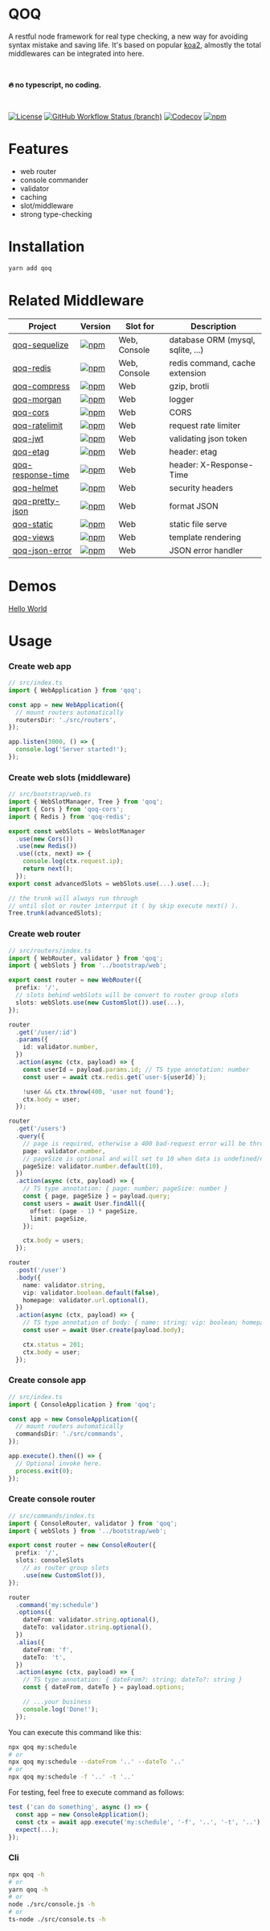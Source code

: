 # QOQ
A restful node framework for real type checking, a new way for avoiding syntax mistake and saving life. It's based on popular [koa2](https://github.com/koajs/koa), almostly the total middlewares can be integrated into here.

<br>

**🔥 no typescript, no coding.**

<br>

[![License](https://img.shields.io/github/license/qoq-ts/qoq)](https://github.com/qoq-ts/qoq/blob/master/LICENSE)
[![GitHub Workflow Status (branch)](https://img.shields.io/github/workflow/status/qoq-ts/qoq/CI/master)](https://github.com/qoq-ts/qoq/actions)
[![Codecov](https://img.shields.io/codecov/c/github/qoq-ts/qoq)](https://codecov.io/gh/qoq-ts/qoq)
[![npm](https://img.shields.io/npm/v/qoq)](https://www.npmjs.com/package/qoq)

# Features

* web router
* console commander
* validator
* caching
* slot/middleware
* strong type-checking

# Installation

```bash
yarn add qoq
```

# Related Middleware
| Project | Version | Slot for | Description |
| ------- | ------- | ------ | ------ |
| [qoq-sequelize](https://github.com/qoq-ts/qoq-sequelize) | [![npm](https://img.shields.io/npm/v/qoq-sequelize)](https://www.npmjs.com/package/qoq-sequelize) | Web, Console | database ORM (mysql, sqlite, ...) |
| [qoq-redis](https://github.com/qoq-ts/qoq-redis) | [![npm](https://img.shields.io/npm/v/qoq-redis)](https://www.npmjs.com/package/qoq-redis) | Web, Console | redis command, cache extension |
| [qoq-compress](https://github.com/qoq-ts/qoq-compress) | [![npm](https://img.shields.io/npm/v/qoq-compress)](https://www.npmjs.com/package/qoq-compress) | Web | gzip, brotli |
| [qoq-morgan](https://github.com/qoq-ts/qoq-morgan) | [![npm](https://img.shields.io/npm/v/qoq-morgan)](https://www.npmjs.com/package/qoq-morgan) | Web | logger |
| [qoq-cors](https://github.com/qoq-ts/qoq-cors) | [![npm](https://img.shields.io/npm/v/qoq-cors)](https://www.npmjs.com/package/qoq-cors) | Web | CORS |
| [qoq-ratelimit](https://github.com/qoq-ts/qoq-ratelimit) | [![npm](https://img.shields.io/npm/v/qoq-ratelimit)](https://www.npmjs.com/package/qoq-ratelimit) | Web | request rate limiter |
| [qoq-jwt](https://github.com/qoq-ts/qoq-jwt) | [![npm](https://img.shields.io/npm/v/qoq-jwt)](https://www.npmjs.com/package/qoq-jwt) | Web | validating json token |
| [qoq-etag](https://github.com/qoq-ts/qoq-etag) | [![npm](https://img.shields.io/npm/v/qoq-etag)](https://www.npmjs.com/package/qoq-etag) | Web | header: etag |
| [qoq-response-time](https://github.com/qoq-ts/qoq-response-time) | [![npm](https://img.shields.io/npm/v/qoq-response-time)](https://www.npmjs.com/package/qoq-response-time) | Web | header: X-Response-Time |
| [qoq-helmet](https://github.com/qoq-ts/qoq-helmet) | [![npm](https://img.shields.io/npm/v/qoq-helmet)](https://www.npmjs.com/package/qoq-helmet) | Web | security headers |
| [qoq-pretty-json](https://github.com/qoq-ts/qoq-pretty-json) | [![npm](https://img.shields.io/npm/v/qoq-pretty-json)](https://www.npmjs.com/package/qoq-pretty-json) | Web | format JSON |
| [qoq-static](https://github.com/qoq-ts/qoq-static) | [![npm](https://img.shields.io/npm/v/qoq-static)](https://www.npmjs.com/package/qoq-static) | Web | static file serve |
| [qoq-views](https://github.com/qoq-ts/qoq-views) | [![npm](https://img.shields.io/npm/v/qoq-views)](https://www.npmjs.com/package/qoq-views) | Web | template rendering |
| [qoq-json-error](https://github.com/qoq-ts/qoq-json-error) | [![npm](https://img.shields.io/npm/v/qoq-json-error)](https://www.npmjs.com/package/qoq-json-error) | Web | JSON error handler |


# Demos
[Hello World](https://github.com/qoq-ts/demo-qoq-hello-world)

# Usage
### Create web app
```typescript
// src/index.ts
import { WebApplication } from 'qoq';

const app = new WebApplication({
  // mount routers automatically
  routersDir: './src/routers',
});

app.listen(3000, () => {
  console.log('Server started!');
});
```
### Create web slots (middleware)
```typescript
// src/bootstrap/web.ts
import { WebSlotManager, Tree } from 'qoq';
import { Cors } from 'qoq-cors';
import { Redis } from 'qoq-redis';

export const webSlots = WebslotManager
  .use(new Cors())
  .use(new Redis())
  .use((ctx, next) => {
    console.log(ctx.request.ip);
    return next();
  });
export const advancedSlots = webSlots.use(...).use(...);

// the trunk will always run through
// until slot or router interrput it ( by skip execute next() ).
Tree.trunk(advancedSlots);
```
### Create web router
```typescript
// src/routers/index.ts
import { WebRouter, validator } from 'qoq';
import { webSlots } from '../bootstrap/web';

export const router = new WebRouter({
  prefix: '/',
  // slots behind webSlots will be convert to router group slots
  slots: webSlots.use(new CustomSlot()).use(...),
});

router
  .get('/user/:id')
  .params({
    id: validator.number,
  })
  .action(async (ctx, payload) => {
    const userId = payload.params.id; // TS type annotation: number
    const user = await ctx.redis.get(`user-${userId}`);

    !user && ctx.throw(400, 'user not found');
    ctx.body = user;
  });

router
  .get('/users')
  .query({
    // page is required, otherwise a 400 bad-request error will be thrown.
    page: validator.number,
    // pageSize is optional and will set to 10 when data is undefined/null.
    pageSize: validator.number.default(10),
  })
  .action(async (ctx, payload) => {
    // TS type annotation: { page: number; pageSize: number }
    const { page, pageSize } = payload.query;
    const users = await User.findAll({
      offset: (page - 1) * pageSize,
      limit: pageSize,
    });

    ctx.body = users;
  });

router
  .post('/user')
  .body({
    name: validator.string,
    vip: validator.boolean.default(false),
    homepage: validator.url.optional(),
  })
  .action(async (ctx, payload) => {
    // TS type annotation of body: { name: string; vip: boolean; homepage?: string }
    const user = await User.create(payload.body);

    ctx.status = 201;
    ctx.body = user;
  });
```

### Create console app
```typescript
// src/index.ts
import { ConsoleApplication } from 'qoq';

const app = new ConsoleApplication({
  // mount routers automatically
  commandsDir: './src/commands',
});

app.execute().then(() => {
  // Optional invoke here.
  process.exit(0);
});
```

### Create console router
```typescript
// src/commands/index.ts
import { ConsoleRouter, validator } from 'qoq';
import { webSlots } from '../bootstrap/web';

export const router = new ConsoleRouter({
  prefix: '/',
  slots: consoleSlots
    // as router group slots
    .use(new CustomSlot()),
});

router
  .command('my:schedule')
  .options({
    dateFrom: validator.string.optional(),
    dateTo: validator.string.optional(),
  })
  .alias({
    dateFrom: 'f',
    dateTo: 't',
  })
  .action(async (ctx, payload) => {
    // TS type annotation: { dateFrom?: string; dateTo?: string }
    const { dateFrom, dateTo } = payload.options;

    // ...your business
    console.log('Done!');
  });
```
You can execute this command like this:
```bash
npx qoq my:schedule
# or
npx qoq my:schedule --dateFrom '..' --dateTo '..'
# or
npx qoq my:schedule -f '..' -t '..'
```
For testing, feel free to execute command as follows:
```typescript
test ('can do something', async () => {
  const app = new ConsoleApplication();
  const ctx = await app.execute('my:schedule', '-f', '..', '-t', '..');
  expect(...);
});
```

### Cli
```bash
npx qoq -h
# or
yarn qoq -h
# or
node ./src/console.js -h
# or
ts-node ./src/console.ts -h
```
